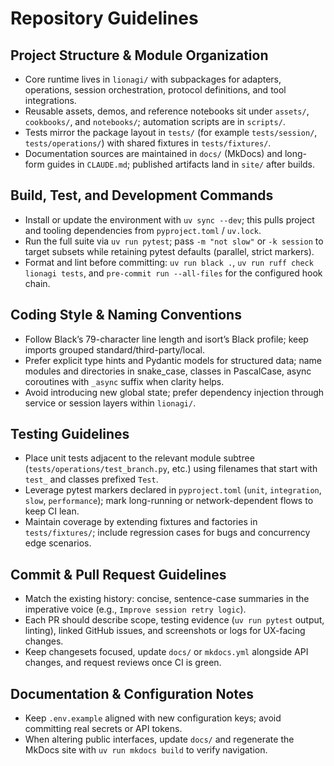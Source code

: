 # Repository Guidelines

## Project Structure & Module Organization

- Core runtime lives in `lionagi/` with subpackages for adapters, operations, session orchestration, protocol definitions, and tool integrations.
- Reusable assets, demos, and reference notebooks sit under `assets/`, `cookbooks/`, and `notebooks/`; automation scripts are in `scripts/`.
- Tests mirror the package layout in `tests/` (for example `tests/session/`, `tests/operations/`) with shared fixtures in `tests/fixtures/`.
- Documentation sources are maintained in `docs/` (MkDocs) and long-form guides in `CLAUDE.md`; published artifacts land in `site/` after builds.

## Build, Test, and Development Commands

- Install or update the environment with `uv sync --dev`; this pulls project and tooling dependencies from `pyproject.toml` / `uv.lock`.
- Run the full suite via `uv run pytest`; pass `-m "not slow"` or `-k session` to target subsets while retaining pytest defaults (parallel, strict markers).
- Format and lint before committing: `uv run black .`, `uv run ruff check lionagi tests`, and `pre-commit run --all-files` for the configured hook chain.

## Coding Style & Naming Conventions

- Follow Black’s 79-character line length and isort’s Black profile; keep imports grouped standard/third-party/local.
- Prefer explicit type hints and Pydantic models for structured data; name modules and directories in snake_case, classes in PascalCase, async coroutines with `_async` suffix when clarity helps.
- Avoid introducing new global state; prefer dependency injection through service or session layers within `lionagi/`.

## Testing Guidelines

- Place unit tests adjacent to the relevant module subtree (`tests/operations/test_branch.py`, etc.) using filenames that start with `test_` and classes prefixed `Test`.
- Leverage pytest markers declared in `pyproject.toml` (`unit`, `integration`, `slow`, `performance`); mark long-running or network-dependent flows to keep CI lean.
- Maintain coverage by extending fixtures and factories in `tests/fixtures/`; include regression cases for bugs and concurrency edge scenarios.

## Commit & Pull Request Guidelines

- Match the existing history: concise, sentence-case summaries in the imperative voice (e.g., `Improve session retry logic`).
- Each PR should describe scope, testing evidence (`uv run pytest` output, linting), linked GitHub issues, and screenshots or logs for UX-facing changes.
- Keep changesets focused, update `docs/` or `mkdocs.yml` alongside API changes, and request reviews once CI is green.

## Documentation & Configuration Notes

- Keep `.env.example` aligned with new configuration keys; avoid committing real secrets or API tokens.
- When altering public interfaces, update `docs/` and regenerate the MkDocs site with `uv run mkdocs build` to verify navigation.

